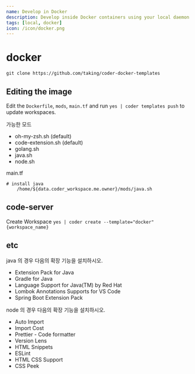 ```yaml
---
name: Develop in Docker
description: Develop inside Docker containers using your local daemon
tags: [local, docker]
icon: /icon/docker.png
---
```


# docker

`git clone https://github.com/taking/coder-docker-templates`

## Editing the image

Edit the `Dockerfile`, `mods`, `main.tf` and run `yes | coder templates push` to update workspaces.

가능한 모드
- oh-my-zsh.sh (default)
- code-extension.sh (default)
- golang.sh
- java.sh
- node.sh

main.tf
```
# install java
    /home/${data.coder_workspace.me.owner}/mods/java.sh
```

## code-server

Create Workspace `yes | coder create --template="docker" {workspace_name}`


## etc
java 의 경우 다음의 확장 기능을 설치하시오.
- Extension Pack for Java
- Gradle for Java
- Language Support for Java(TM) by Red Hat
- Lombok Annotations Supports for VS Code
- Spring Boot Extension Pack

node 의 경우 다음의 확장 기능을 설치하시오.
- Auto Import
- Import Cost
- Prettier - Code formatter
- Version Lens
- HTML Snippets
- ESLint
- HTML CSS Support
- CSS Peek
